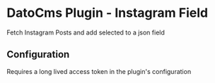 # DatoCms Plugin - Instagram Field

Fetch Instagram Posts and add selected to a json field

## Configuration

Requires a long lived access token in the plugin's configuration
